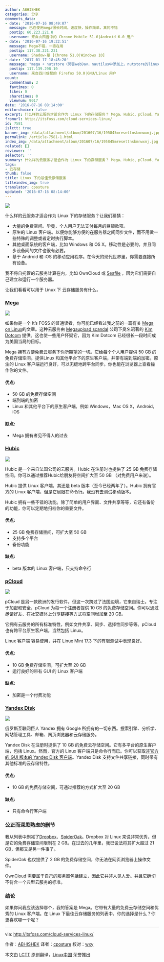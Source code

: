```yaml
---
author: ABHISHEK
categories: 分享
comments_data:
- date: '2016-07-16 08:49:07'
  message: 已在使用mega很长时间，速度快，操作简单，真的不错
  postip: 60.223.221.8
  username: 来自山西晋中的 Chrome Mobile 51.0|Android 6.0 用户
- date: '2016-07-16 19:22:51'
  message: Mega不错，一直在用
  postip: 117.38.221.231
  username: Shadow-華 [Chrome 51.0|Windows 10]
- date: '2017-01-17 18:45:20'
  message: "mega + nutstore（開啓webDav，nautilus中添加上，nutstore的linux端不好用，還得依賴jdk）<br />\r\n以及googledrive(gvfs-googel,nautilus中開啓)"
  postip: 117.139.208.10
  username: 来自四川成都的 Firefox 50.0|GNU/Linux 用户
count:
  commentnum: 3
  favtimes: 0
  likes: 0
  sharetimes: 0
  viewnum: 9017
date: '2016-07-16 08:14:00'
editorchoice: false
excerpt: 什么样的云服务才适合作为 Linux 下的存储服务？ Mega、Hubic、pCloud、Yandex Disk，你选择哪个？
fromurl: http://itsfoss.com/cloud-services-linux/
id: 7581
islctt: true
banner_img: /data/attachment/album/201607/16/195845mresettnsbmnwxnj.jpg
permalink: /article-7581-1.html
index_img: /data/attachment/album/201607/16/195845mresettnsbmnwxnj.jpg.thumb.jpg
related: []
reviewer: ''
selector: ''
summary: 什么样的云服务才适合作为 Linux 下的存储服务？ Mega、Hubic、pCloud、Yandex Disk，你选择哪个？
tags:
- 云存储
thumb: false
title: Linux 下的最佳云存储服务
titleindex_img: true
translator: cposture
updated: '2016-07-16 08:14:00'
---
```


![](/data/attachment/album/201607/16/195845mresettnsbmnwxnj.jpg)


什么样的云服务才适合作为 Linux 下的存储服务？让我们猜猜：


* 大量的免费空间。毕竟，个人用户无法支付每月的巨额款项。
* 原生的 Linux 客户端。以便你能够方便的在服务器之间同步文件，而不用做一些特殊的调整或者定时执行脚本。
* 其他桌面系统的客户端，比如 Windows 和 OS X。移动性是必要的，并且同步设备间的文件也很有必要。
* 基于 Android 和 iOS 的移动应用程序。在今天的现代世界里，你需要连接所有设备。


我不将自托管的云服务计算在内，比如 OwnCloud 或 [Seafile](https://www.seafile.com/en/home/) ，因为它们需要自己建立和运行一个服务器。


让我们看看可以用于 Linux 下 云存储服务有什么。


### [Mega](https://mega.nz/)


![](/data/attachment/album/201607/16/195904mge6ue7qz48q7eue.jpg)


如果你是一个 It’s FOSS 的普通读者，你可能已经看过我之前的一篇有关 [Mega on Linux](http://itsfoss.com/install-mega-cloud-storage-linux/)的文章。这种云服务由 [Megaupload scandal](https://en.wikipedia.org/wiki/Megaupload) 公司下臭名昭著的 [Kim Dotcom](https://en.wikipedia.org/wiki/Kim_Dotcom) 提供。这也使一些用户怀疑它，因为 Kim Dotcom 已经很长一段时间成为美国当局的目标。


Mega 拥有方便免费云服务下你所期望的一切。它给每个个人用户提供 50 GB 的免费存储空间。提供Linux 和其他平台下的原生客户端，并带有端到端的加密。原生的 Linux 客户端运行良好，可以无缝地跨平台同步。你也能在浏览器上查看操作你的文件。


#### 优点:


* 50 GB 的免费存储空间
* 端到端的加密
* Linux 和其他平台下的原生客户端，例如 Windows，Mac OS X，Android，iOS


#### 缺点:


* Mega 拥有者见不得人的过去


### [Hubic](https://hubic.com/)


![](/data/attachment/album/201607/16/195923my859jfcruucchji.jpeg)


Hubic 是一个来自法国公司的云服务。Hubic 在注册时也提供了 25 GB 免费存储空间。你可以通过推荐Hubic给朋友将空间扩大至 50 GB （对免费用户来说）。


Hubic 提供 Linux 客户端，其还是 beta 版本（至今已经两年了）。Hubic 拥有官方的 Linux 客户端，但是它局限在命令行。我没有去测试移动版本。


Hubic 拥有一些不错的功能。除了简单的用户界面、文件共享等等，它还有备份的功能，你可以定期地归档你的重要文件。


#### 优点:


* 25 GB 免费存储空间，可扩大至 50 GB
* 支持多个平台
* 备份功能


#### 缺点:


* beta 版本的 Linux 客户端，只支持命令行


### [pCloud](https://www.pcloud.com/)


![](/data/attachment/album/201607/16/195945p16warw623srayzr.jpeg)


pCloud 是另一款欧洲的发行软件，但这一次跨过了法国边境，它来自瑞士。专注于加密和安全，pCloud 为每一个注册者提供 10 GB 的免费存储空间。你可以通过邀请好友、在社交媒体上分享链接等方式将空间增加至 20 GB。


它拥有云服务的所有标准特性，例如文件共享、同步、选择性同步等等。pCloud 也有跨平台原生客户端，当然包括 Linux。


Linux 客户端 容易使用，并在 Linux Mint 17.3 下的有限测试中表现良好。


#### 优点:


* 10 GB 免费存储空间，可扩大至 20 GB
* 运行良好的带有 GUI 的 Linux 客户端


#### 缺点:


* 加密是一个付费功能


### [Yandex Disk](https://disk.yandex.com/)


![](/data/attachment/album/201607/16/200005emjzm3bm3jba8gpj.jpg)


俄罗斯互联网巨人 Yandex 拥有 Google 所拥有的一切东西。搜索引擎、分析学、网站管理工具、邮箱、网页浏览器和云存储服务。


Yandex Disk 在注册时提供了 10 GB 的免费云存储空间。它有多平台的原生客户端，包括 Linux。然而，官方的 Linux 客户端只是命令行而已。你可以获取[非官方的 GUI 版本的 Yandex Disk 客户端](https://mintguide.org/tools/265-yd-tools-gui-indicator-for-yandexdisk-free-cloud-storage-in-linux-mint.html)。Yandex Disk 支持文件共享链接，同时带有其他标准的云存储特性。


#### 优点:


* 10 GB 的免费存储空间，可通过推荐的方式扩大至 20 GB


#### 缺点:


* 只有命令行客户端


### 公正而深思熟虑的删节


我从列表中删减了[Dropbox](https://www.dropbox.com/)、[SpiderOak](https://spideroak.com/)。Dropbox 对 Linux 来说非常优秀，但是它的免费存储空间限制在 2 GB。在过去的几年里，我已设法将其扩大超过 21 GB，但那又是另一件事了。


SpiderOak 也仅提供了 2 GB 的免费存储空间，你无法在网页浏览器上操作文件。


OwnCloud 需要属于自己的服务器包括建立，因此它并非人见人爱。并且它确切不符合一个典型云服务的标准。


### 结论


如果你问我应该选择哪个，我的答案是 Mega。它带有大量的免费云存储空间和优秀的 Linux 客户端。在 Linux 下最佳云存储服务的列表中，你的选择是什么？你更喜欢哪一个呢？




---


via: <http://itsfoss.com/cloud-services-linux/>


作者：[ABHISHEK](http://itsfoss.com/author/abhishek/) 译者：[cposture](https://github.com/cposture) 校对：[wxy](https://github.com/wxy)


本文由 [LCTT](https://github.com/LCTT/TranslateProject) 原创翻译，[Linux中国](https://linux.cn/) 荣誉推出